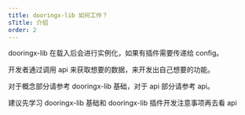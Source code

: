 ```yaml
---
title: dooringx-lib 如何工作？
sTitle: 介绍
order: 2
---
```


dooringx-lib 在载入后会进行实例化，如果有插件需要传递给 config。

开发者通过调用 api 来获取想要的数据，来开发出自己想要的功能。

对于概念部分请参考 dooringx-lib 基础，对于 api 部分请参考 api。

建议先学习 dooringx-lib 基础和 dooringx-lib 插件开发注意事项再去看 api
